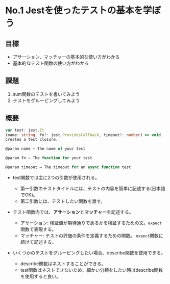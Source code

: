 # No.1 Jestを使ったテストの基本を学ぼう

## 目標
- アサーション、マッチャーの基本的な使い方がわかる
- 基本的なテスト関数の使い方がわかる

## 課題
1. sum関数のテストを書いてみよう
2. テストをグルーピングしてみよう

## 概要
```typescript
var test: jest.It
(name: string, fn?: jest.ProvidesCallback, timeout?: number) => void
Creates a test closure.

@param name — The name of your test

@param fn — The function for your test

@param timeout — The timeout for an async function test
```
- test関数では主に2つの引数が使用される。
  - 第一引数のテストタイトルには、テストの内容を簡単に記述する(日本語でOK)。
  - 第二引数には、テストしたい関数を渡す。

- テスト関数内では、**アサーション**と**マッチャー**を記述する。
  - アサーション: 検証値が期待通りであるかを検証するための文。`expect`関数で表現する。
  - マッチャー: テストの評価の条件を定義するための関数。 `expect`関数に続けて記述する。

- いくつかのテストをグルーピングしたい場合、describe関数を使用できる。
  - describe関数はネストすることができる。
  - test関数はネストできないため、細かい分類をしたい時はdescribe関数を使用すると良い。